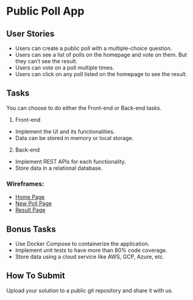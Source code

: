 # Public Poll App

## User Stories
- Users can create a public poll with a multiple-choice question.
- Users can see a list of polls on the homepage and vote on them. But they can’t see the result.
- Users can vote on a poll multiple times.
- Users can click on any poll listed on the homepage to see the result.

## Tasks
You can choose to do either the Front-end or Back-end tasks.

1. Front-end
- Implement the UI and its functionalities.
- Data can be stored in memory or local storage.  

2. Back-end
- Implement REST APIs for each functionality.
- Store data in a relational database.

### Wireframes: 
- [Home Page](images/home_page.svg)
- [New Poll Page](images/new_poll_page.svg)
- [Result Page](images/result_page.svg)

## Bonus Tasks
- Use Docker Compose to containerize the application.
- Implement unit tests to have more than 80% code coverage.
- Store data using a cloud service like AWS, GCP, Azure, etc.

## How To Submit
Upload your solution to a public git repository and share it with us.